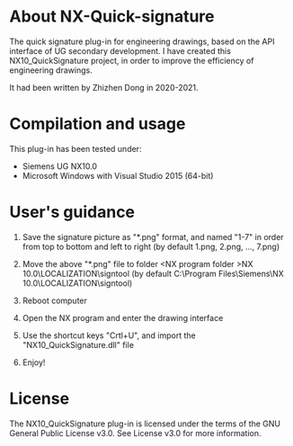 # About NX-Quick-signature
The quick signature plug-in for engineering drawings, based on the API interface of UG secondary development.
I have created this NX10_QuickSignature project, in order to improve the efficiency of engineering drawings.

It had been written by Zhizhen Dong in 2020-2021.

# Compilation and usage
This plug-in has been tested under:
- Siemens UG NX10.0 
- Microsoft Windows with Visual Studio 2015 (64-bit)

# User's guidance

1. Save the signature picture as "*.png" format, and named "1-7" in order from top to bottom and left to right
  (by default 1.png, 2.png, ..., 7.png)

2. Move the above "*.png" file to folder &#60;NX program folder &#62;NX 10.0\LOCALIZATION\signtool 
  (by default C:\Program Files\Siemens\NX 10.0\LOCALIZATION\signtool)

3. Reboot computer

4. Open the NX program and enter the drawing interface

5. Use the shortcut keys "Crtl+U", and import the "NX10_QuickSignature.dll" file

6. Enjoy!

# License
The NX10_QuickSignature plug-in is licensed under the terms of the GNU General Public License v3.0.
See License v3.0 for more information.
